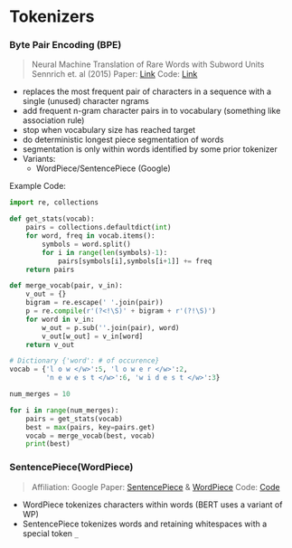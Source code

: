 # Tokenizers

### Byte Pair Encoding (BPE)
> Neural Machine Translation of Rare Words with Subword Units
> Sennrich et. al (2015)
> Paper: [Link](https://arxiv.org/abs/1508.07909)
> Code: [Link](https://github.com/rsennrich/subword-nmt)

- replaces the most frequent pair of characters in a sequence with a single (unused) character ngrams
- add frequent n-gram character pairs in to vocabulary (something like association rule)
- stop when vocabulary size has reached target
- do deterministic longest piece segmentation of words
- segmentation is only within words identified by some prior tokenizer
- Variants:
    - WordPiece/SentencePiece (Google)

Example Code:
```python
import re, collections

def get_stats(vocab):
    pairs = collections.defaultdict(int)
    for word, freq in vocab.items():
        symbols = word.split()
        for i in range(len(symbols)-1):
            pairs[symbols[i],symbols[i+1]] += freq
    return pairs

def merge_vocab(pair, v_in):
    v_out = {}
    bigram = re.escape(' '.join(pair))
    p = re.compile(r'(?<!\S)' + bigram + r'(?!\S)')
    for word in v_in:
        w_out = p.sub(''.join(pair), word)
        v_out[w_out] = v_in[word]
    return v_out

# Dictionary {'word': # of occurence}
vocab = {'l o w </w>':5, 'l o w e r </w>':2,
         'n e w e s t </w>':6, 'w i d e s t </w>':3}

num_merges = 10

for i in range(num_merges):
    pairs = get_stats(vocab)
    best = max(pairs, key=pairs.get)
    vocab = merge_vocab(best, vocab)
    print(best)
```

### SentencePiece(WordPiece)
> Affiliation: Google
> Paper: [SentencePiece](https://arxiv.org/abs/1808.06226) & [WordPiece](https://storage.googleapis.com/pub-tools-public-publication-data/pdf/37842.pdf)
> Code: [Code](https://github.com/google/sentencepiece)

- WordPiece tokenizes characters within words (BERT uses a variant of WP)
- SentencePiece tokenizes words and retaining whitespaces with a special token `_`
